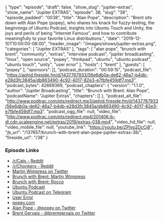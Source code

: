 {
  "type": "episode",
  "draft": false,
  "show_slug": "jupiter-extras",
  "show_name": "Jupiter EXTRAS",
  "episode": 38,
  "slug": "38",
  "episode_padded": "0038",
  "title": "Alan Pope",
  "description": "Brent sits down with Alan Pope (popey), who shares his knack for fuzzy-testing, the beginnings of Ubuntu Podcast, insights into Ubuntu Touch and Unity, the joys and perils of being \"Internet Famous\", and how to contribute meaningfully to your favorite Linux distributions.",
  "date": "2019-12-10T10:00:00-08:00",
  "header_image": "/images/shows/jupiter-extras.png",
  "categories": [
    "Jupiter EXTRAS"
  ],
  "tags": [
    "alan pope",
    "brunch with brent",
    "community",
    "extras",
    "interview podcast",
    "jupiter broadcasting",
    "linux",
    "open source",
    "popey",
    "thinkpad",
    "ubuntu",
    "ubuntu podcast",
    "ubuntu touch",
    "unity",
    "user error"
  ],
  "hosts": [
    "brent"
  ],
  "guests": [
    "popey"
  ],
  "sponsors": [],
  "podcast_duration": "00:59:15",
  "podcast_file": "https://aphid.fireside.fm/d/1437767933/56e6db0a-de62-46a7-b4db-e28d3fc3845a/db863490-4c92-4017-82e3-e7fbfe459df7.mp3",
  "podcast_bytes": 42669369,
  "podcast_chapters": {
    "version": "1.1.0",
    "author": "Jupiter Broadcasting",
    "title": "Brunch with Brent: Alan Pope",
    "podcastName": "Jupiter Extras",
    "chapters": []
  },
  "podcast_alt_file": "http://www.podtrac.com/pts/redirect.mp3/aphid.fireside.fm/d/1437767933/56e6db0a-de62-46a7-b4db-e28d3fc3845a/db863490-4c92-4017-82e3-e7fbfe459df7.mp3",
  "podcast_ogg_file": null,
  "video_file": "http://www.podtrac.com/pts/redirect.mp4/201406.jb-dl.cdn.scaleengine.net/extras/2019/extras-038.mp4",
  "video_hd_file": null,
  "video_mobile_file": null,
  "youtube_link": "https://youtu.be/ZPlvo2DcCi8",
  "jb_url": "/137657/brunch-with-brent-alan-pope-jupiter-extras-38/",
  "fireside_url": "/38"
}


### Episode Links

  * [/r/Cats - Reddit](https://www.reddit.com/r/cats/ "/r/Cats - Reddit")
  * [/r/Chonkers - Reddit](https://www.reddit.com/r/Chonkers/ "/r/Chonkers - Reddit")
  * [Martin Wimpress on Twitter](https://twitter.com/m_wimpress "Martin Wimpress on Twitter")
  * [Brunch with Brent: Martin Wimpress](https://extras.show/29 "Brunch with Brent: Martin Wimpress")
  * [Brunch with Brent: Rocco](https://extras.show/36 "Brunch with Brent: Rocco")
  * [Ubuntu Podcast](https://ubuntupodcast.org/ "Ubuntu Podcast")
  * [Ubuntu Podcast on Telegram](https://ubuntupodcast.org/telegram "Ubuntu Podcast on Telegram")
  * [User Error](https://error.show/ "User Error")
  * [popey.com](http://popey.com/ "popey.com")
  * [Alan Pope - @popey on Twitter](https://twitter.com/popey "Alan Pope - @popey on Twitter")
  * [Brent Gervais - @brentgervais on Twitter](https://twitter.com/brentgervais "Brent Gervais - @brentgervais on Twitter")


